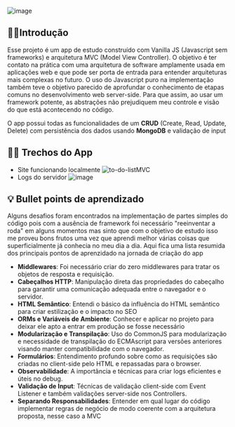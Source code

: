 ![image](https://github.com/Mesheo/to-do-list-MVC/assets/71408872/322af28e-bcca-4874-9866-5254f7fee179)

## 📒📘Introdução
Esse projeto é um app de estudo construído com Vanilla JS (Javascript sem frameworks) e arquitetura MVC (Model View Controller).
O objetivo é ter contato na prática com uma arquitetura de software amplamente usada em aplicações web e que pode ser porta de entrada para entender arquiteturas mais complexas no futuro.            O uso do Javascript puro na implementação também teve o objetivo parecido de aprofundar o conhecimento de etapas comuns no desenvolvimento web server-side. Para que assim, ao usar um framework potente, as abstrações não prejudiquem meu controle e visão do que está acontecendo no código.

O app possui todas as funcionalidades de um **CRUD** (Create, Read, Update, Delete) com persistência dos dados usando **MongoDB** e validação de input

## 👨‍💻 Trechos do App
- Site funcionando localmente
  ![to-do-listMVC](https://github.com/Mesheo/to-do-list-MVC/assets/71408872/80df2cbf-b6df-4d49-81fe-9dcc25dfaa24)
- Logs do servidor
  ![image](https://github.com/Mesheo/to-do-list-MVC/assets/71408872/ab4086af-19bc-43b6-b85a-134b6a5eac6a)


## 💡 Bullet points de aprendizado
Alguns desafios foram encontrados na implementação de partes simples do código pois com a ausência de framework foi necessário "reeinventar a roda" em alguns momentos mas sinto que com o objetivo de estudo isso me proveu bons frutos uma vez que aprendi melhor várias coisas que superficialmente já conhecia no meu dia a dia. Aqui fica uma lista resumida dos principais pontos de aprenzidado na jornada de criação do app 

- **Middlewares**: Foi necessário criar do zero middlewares para tratar os objetos de resposta e requisição.
- **Cabeçalhos HTTP**: Manipulação direta das propriedades do cabeçalho para garantir uma comunicação adequada entre o navegador e o servidor.
- **HTML Semântico**: Entendi o básico da influência do HTML semântico para criar estilização e o impacto no SEO
- **ORMs e Variáveis de Ambiente**: Conhecer e aplicar no projeto para deixar ele apto a entrar em produção se fosse necessário
- **Modularização e Transpilação**: Uso do CommonJS para modularização e necessidade de transpilação do ECMAscript para versões anteriores visando manter compatibilidade com o navegador.
- **Formulários**: Entendimento profundo sobre como as requisições são criadas no client-side pelo HTML e repassadas para o browser.
- **Observabilidade**: A importância e técnicas para criar logs eficientes e úteis no debug.
- **Validação de Input**: Técnicas de validação client-side com Event Listener e também validações server-side nos Controllers.
- **Separando Responsabilidades**: Entender em qual lugar do código implementar regras de negócio de modo coerente com a arquitetura proposta, nesse caso a MVC
